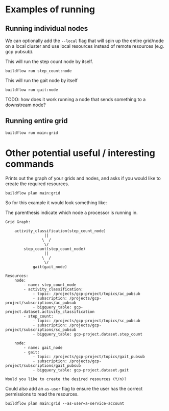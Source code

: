 # Examples of running

## Running individual nodes

We can optionally add the `--local` flag that will spin up the entire grid/node on a local cluster and use local resources instead of remote resources (e.g. gcp pubsub).

This will run the step count node by itself.

```
buildflow run step_count:node
```

This will run the gait node by itself

```
buildflow run gait:node
```

TODO: how does it work running a node that sends something to a downstream node?

## Running entire grid

```
buildflow run main:grid
```

# Other potential useful / interesting commands

Prints out the graph of your grids and nodes, and asks if you would like to create the required resources.

```
buildflow plan main:grid
```

So for this example it would look something like:

The parenthesis indicate which node a processor is running in.

```
Grid Graph:

    activity_classification(step_count_node)
                 ||
                \  /
                 \/
        step_count(step_count_node)
                 ||
                \  /
                 \/
            gait(gait_node)

Resources:
    node:
        - name: step_count_node
        - activity_classification:
            - topic: /projects/gcp-project/topics/ac_pubsub
            - subscription: /projects/gcp-project/subscriptions/ac_pubsub
            - bigquery_table: gcp-project.dataset.activity_classification
        - step_count:
            - topic: /projects/gcp-project/topics/sc_pubsub
            - subscription: /projects/gcp-project/subscriptions/sc_pubsub
            - bigquery_table: gcp-project.dataset.step_count

    node:
        - name: gait_node
        - gait:
            - topic: /projects/gcp-project/topics/gait_pubsub
            - subscription: /projects/gcp-project/subscriptions/gait_pubsub
            - bigquery_table: gcp-project.dataset.gait

Would you like to create the desired resources (Y/n)?
```

Could also add an `as-user` flag to ensure the user has the correct permissions to read the resources.

```
buildflow plan main:grid --as-user=a-service-account
```



